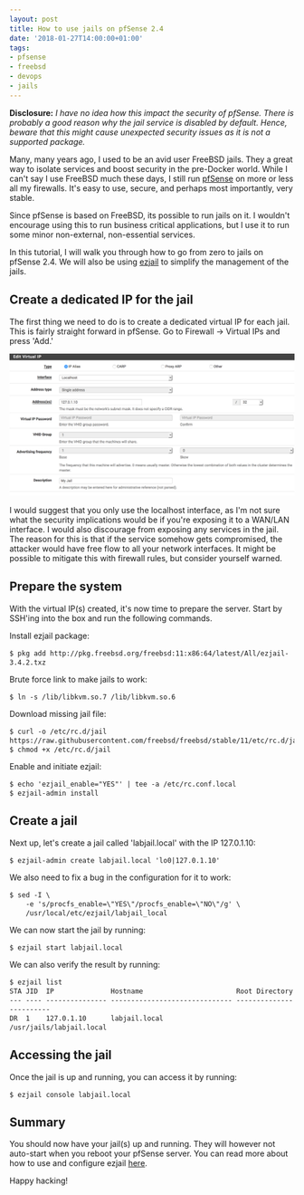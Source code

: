 ```yaml
---
layout: post
title: How to use jails on pfSense 2.4
date: '2018-01-27T14:00:00+01:00'
tags:
- pfsense
- freebsd
- devops
- jails
---
```


**Disclosure:** *I have no idea how this impact the security of pfSense. There is probably a good reason why the jail service is disabled by default. Hence, beware that this might cause unexpected security issues as it is not a supported package.*

Many, many years ago, I used to be an avid user FreeBSD jails. They a great way to isolate services and boost security in the pre-Docker world. While I can't say I use FreeBSD much these days, I still run [pfSense](https://www.pfsense.org/) on more or less all my firewalls. It's easy to use, secure, and perhaps most importantly, very stable.

Since pfSense is based on FreeBSD, its possible to run jails on it. I wouldn't encourage using this to run business critical applications, but I use it to run some minor non-external, non-essential services.

In this tutorial, I will walk you through how to go from zero to jails on pfSense 2.4. We will also be using [ezjail](https://erdgeist.org/arts/software/ezjail) to simplify the management of the jails.

## Create a dedicated IP for the jail

The first thing we need to do is to create a dedicated virtual IP for each jail. This is fairly straight forward in pfSense. Go to Firewall -> Virtual IPs and press 'Add.'

![Add a Virtual IP](/assets/pfsense_virtual_ip.png)

I would suggest that you only use the localhost interface, as I'm not sure what the security implications would be if you're exposing it to a WAN/LAN interface. I would also discourage from exposing any services in the jail. The reason for this is that if the service somehow gets compromised, the attacker would have free flow to all your network interfaces. It might be possible to mitigate this with firewall rules, but consider yourself warned.


## Prepare the system

With the virtual IP(s) created, it's now time to prepare the server. Start by SSH'ing into the box and run the following commands.

Install ezjail package:
```
$ pkg add http://pkg.freebsd.org/freebsd:11:x86:64/latest/All/ezjail-3.4.2.txz
```

Brute force link to make jails to work:
```
$ ln -s /lib/libkvm.so.7 /lib/libkvm.so.6
```

Download missing jail file:
```
$ curl -o /etc/rc.d/jail https://raw.githubusercontent.com/freebsd/freebsd/stable/11/etc/rc.d/jail
$ chmod +x /etc/rc.d/jail
```

Enable and initiate ezjail:
```
$ echo 'ezjail_enable="YES"' | tee -a /etc/rc.conf.local
$ ezjail-admin install
```

## Create a jail

Next up, let's create a jail called 'labjail.local' with the IP 127.0.1.10:

```
$ ezjail-admin create labjail.local 'lo0|127.0.1.10'
```

We also need to fix a bug in the configuration for it to work:

```
$ sed -I \
    -e 's/procfs_enable=\"YES\"/procfs_enable=\"NO\"/g' \
    /usr/local/etc/ezjail/labjail_local
```

We can now start the jail by running:

```
$ ezjail start labjail.local
```

We can also verify the result by running:

```
$ ezjail list
STA JID  IP              Hostname                       Root Directory
--- ---- --------------- ------------------------------ ------------------------
DR  1    127.0.1.10      labjail.local                  /usr/jails/labjail.local
```

## Accessing the jail

Once the jail is up and running, you can access it by running:

```
$ ezjail console labjail.local
```

## Summary

You should now have your jail(s) up and running. They will however not auto-start when you reboot your pfSense server. You can read more about how to use and configure ezjail [here](https://erdgeist.org/arts/software/ezjail/).

Happy hacking!
